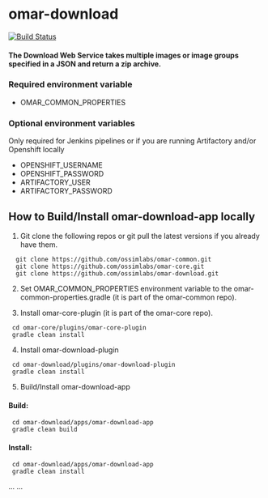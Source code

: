 # omar-download

[![Build Status](https://jenkins.radiantbluecloud.com/buildStatus/icon?job=omar-download-dev)]()

#### The Download Web Service takes multiple images or image groups specified in a JSON and return a zip archive.

### Required environment variable
- OMAR_COMMON_PROPERTIES

### Optional environment variables
Only required for Jenkins pipelines or if you are running Artifactory and/or Openshift locally

- OPENSHIFT_USERNAME
- OPENSHIFT_PASSWORD
- ARTIFACTORY_USER
- ARTIFACTORY_PASSWORD

## How to Build/Install omar-download-app locally

1. Git clone the following repos or git pull the latest versions if you already have them.
```
  git clone https://github.com/ossimlabs/omar-common.git
  git clone https://github.com/ossimlabs/omar-core.git
  git clone https://github.com/ossimlabs/omar-download.git
```

2. Set OMAR_COMMON_PROPERTIES environment variable to the omar-common-properties.gradle (it is part of the omar-common repo).

3. Install omar-core-plugin (it is part of the omar-core repo).
```
 cd omar-core/plugins/omar-core-plugin
 gradle clean install
```

4. Install omar-download-plugin
```
 cd omar-download/plugins/omar-download-plugin
 gradle clean install
```

5. Build/Install omar-download-app
#### Build:
```
 cd omar-download/apps/omar-download-app
 gradle clean build
 ```
#### Install:
```
 cd omar-download/apps/omar-download-app
 gradle clean install
```

...
...
